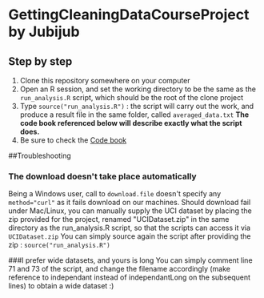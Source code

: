 # GettingCleaningDataCourseProject by Jubijub

## Step by step

1. Clone this repository somewhere on your computer
2. Open an R session, and set the working directory to be the same as the `run_analysis.R` script, which should be the root of the clone project
3. Type `source("run_analysis.R")` : the script will carry out the work, and produce a result file in the same folder, called `averaged_data.txt` **The code book referenced below will describe exactly what the script does.**
4. Be sure to check the [Code book](https://github.com/Jubijub/GettingCleaningDataCourseProject/blob/master/Codebook.md)

##Troubleshooting
### The download doesn't take place automatically
Being a Windows user, call to `download.file` doesn't specify any `method="curl"` as it fails download on our machines. Should download fail under Mac/Linux, you can manually supply the UCI dataset by placing the zip provided for the project, renamed "UCIDataset.zip" in the same directory as the run_analysis.R script, so that the scripts can access it via `UCIDataset.zip`
You can simply source again the script after providing the zip : `source("run_analysis.R")`

###I prefer wide datasets, and yours is long
You can simply comment line 71 and 73 of the script, and change the filename accordingly (make reference to independant instead of independantLong on the subsequent lines) to obtain a wide dataset :)

